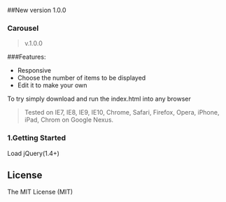 ##New version 1.0.0

### Carousel ###
>v.1.0.0

###Features:
* Responsive
* Choose the number of items to be displayed
* Edit it to make your own

To try simply download and run the index.html into any browser

> Tested on IE7, IE8, IE9, IE10, Chrome, Safari, Firefox, Opera, iPhone, iPad, Chrom on Google Nexus.


### 1.Getting Started
Load jQuery(1.4+)

License
------------
The MIT License (MIT)

